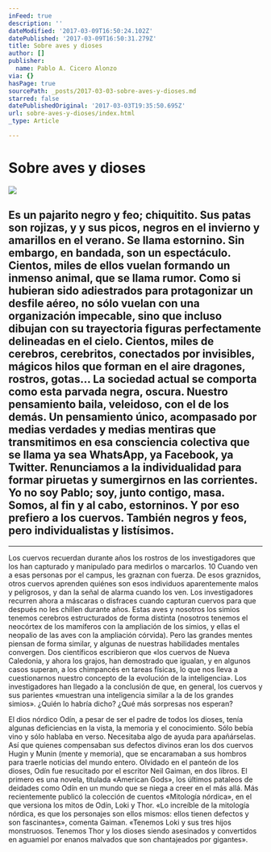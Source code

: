 ```yaml
---
inFeed: true
description: ''
dateModified: '2017-03-09T16:50:24.102Z'
datePublished: '2017-03-09T16:50:31.279Z'
title: Sobre aves y dioses
author: []
publisher:
  name: Pablo A. Cicero Alonzo
via: {}
hasPage: true
sourcePath: _posts/2017-03-03-sobre-aves-y-dioses.md
starred: false
datePublishedOriginal: '2017-03-03T19:35:50.695Z'
url: sobre-aves-y-dioses/index.html
_type: Article

---
```

# Sobre aves y dioses
![](https://the-grid-user-content.s3-us-west-2.amazonaws.com/8adb44fb-5093-43bc-ab68-83c1676f8e27.jpg)

## Es un pajarito negro y feo; chiquitito. Sus patas son rojizas, y y sus picos, negros en el invierno y amarillos en el verano. Se llama estornino. Sin embargo, en bandada, son un espectáculo. Cientos, miles de ellos vuelan formando un inmenso animal, que se llama rumor. Como si hubieran sido adiestrados para protagonizar un desfile aéreo, no sólo vuelan con una organización impecable, sino que incluso dibujan con su trayectoria figuras perfectamente delineadas en el cielo. Cientos, miles de cerebros, cerebritos, conectados por invisibles, mágicos hilos que forman en el aire dragones, rostros, gotas... La sociedad actual se comporta como esta parvada negra, oscura. Nuestro pensamiento baila, veleidoso, con el de los demás. Un pensamiento único, acompasado por medias verdades y medias mentiras que transmitimos en esa consciencia colectiva que se llama ya sea WhatsApp, ya Facebook, ya Twitter. Renunciamos a la individualidad para formar piruetas y sumergirnos en las corrientes. Yo no soy Pablo; soy, junto contigo, masa. Somos, al fin y al cabo, estorninos. Y por eso prefiero a los cuervos. También negros y feos, pero individualistas y listísimos. 

---

Los cuervos recuerdan durante años los rostros de los investigadores que los han capturado y manipulado para medirlos o marcarlos. 10 Cuando ven a esas personas por el campus, les graznan con fuerza. De esos graznidos, otros cuervos aprenden quiénes son esos individuos aparentemente malos y peligrosos, y dan la señal de alarma cuando los ven. Los investigadores recurren ahora a máscaras o disfraces cuando capturan cuervos para que después no les chillen durante años. Estas aves y nosotros los simios tenemos cerebros estructurados de forma distinta (nosotros tenemos el neocórtex de los mamíferos con la ampliación de los simios, y ellas el neopalio de las aves con la ampliación córvida). Pero las grandes mentes piensan de forma similar, y algunas de nuestras habilidades mentales convergen. Dos científicos escribieron que «los cuervos de Nueva Caledonia, y ahora los grajos, han demostrado que igualan, y en algunos casos superan, a los chimpancés en tareas físicas, lo que nos lleva a cuestionarnos nuestro concepto de la evolución de la inteligencia». Los investigadores han llegado a la conclusión de que, en general, los cuervos y sus parientes «muestran una inteligencia similar a la de los grandes simios». ¿Quién lo habría dicho? ¿Qué más sorpresas nos esperan?

El dios nórdico Odín, a pesar de ser el padre de todos los dioses, tenía algunas deficiencias en la vista, la memoria y el conocimiento. Sólo bebía vino y sólo hablaba en verso. Necesitaba algo de ayuda para apañárselas. Así que quienes compensaban sus defectos divinos eran los dos cuervos Hugin y Munin (mente y memoria), que se encaramaban a sus hombros para traerle noticias del mundo entero. Olvidado en el panteón de los dioses, Odín fue resucitado por el escritor Neil Gaiman, en dos libros. El primero es una novela, titulada «American Gods», los últimos pataleos de deidades como Odín en un mundo que se niega a creer en el más allá. Más recientemente publicó la colección de cuentos «Mitología nórdica», en el que versiona los mitos de Odín, Loki y Thor. «Lo increíble de la mitología nórdica, es que los personajes son ellos mismos: ellos tienen defectos y son fascinantes», comenta Gaiman. «Tenemos Loki y sus tres hijos monstruosos. Tenemos Thor y los dioses siendo asesinados y convertidos en aguamiel por enanos malvados que son chantajeados por gigantes».